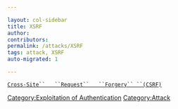 ```yaml
---

layout: col-sidebar
title: XSRF
author: 
contributors: 
permalink: /attacks/XSRF
tags: attack, XSRF
auto-migrated: 1

---
```


[`Cross-Site``   ``Request``   ``Forgery``
 ``(CSRF)`](Cross-Site_Request_Forgery_\(CSRF\) "wikilink")

[Category:Exploitation of
Authentication](Category:Exploitation_of_Authentication "wikilink")
[Category:Attack](Category:Attack "wikilink")